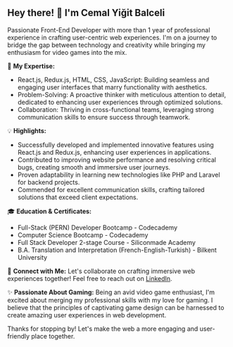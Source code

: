 ## Hey there! 👋 I'm Cemal Yiğit Balceli

Passionate Front-End Developer with more than 1 year of professional experience in crafting user-centric web experiences. I'm on a journey to bridge the gap between technology and creativity while bringing my enthusiasm for video games into the mix.

🚀 **My Expertise:**
- React.js, Redux.js, HTML, CSS, JavaScript: Building seamless and engaging user interfaces that marry functionality with aesthetics.
- Problem-Solving: A proactive thinker with meticulous attention to detail, dedicated to enhancing user experiences through optimized solutions.
- Collaboration: Thriving in cross-functional teams, leveraging strong communication skills to ensure success through teamwork.

💡 **Highlights:**
- Successfully developed and implemented innovative features using React.js and Redux.js, enhancing user experiences in applications.
- Contributed to improving website performance and resolving critical bugs, creating smooth and immersive user journeys.
- Proven adaptability in learning new technologies like PHP and Laravel for backend projects.
- Commended for excellent communication skills, crafting tailored solutions that exceed client expectations.

🎓 **Education & Certificates:**
- Full-Stack (PERN) Developer Bootcamp - Codecademy
- Computer Science Bootcamp - Codecademy
- Full Stack Developer 2-stage Course - Siliconmade Academy
- B.A. Translation and Interpretation (French-English-Turkish) - Bilkent University

🔗 **Connect with Me:**
Let's collaborate on crafting immersive web experiences together! Feel free to reach out on [LinkedIn](https://www.linkedin.com/in/yigitceli/).

✨ **Passionate About Gaming:**
Being an avid video game enthusiast, I'm excited about merging my professional skills with my love for gaming. I believe that the principles of captivating game design can be harnessed to create amazing user experiences in web development.

Thanks for stopping by! Let's make the web a more engaging and user-friendly place together.
